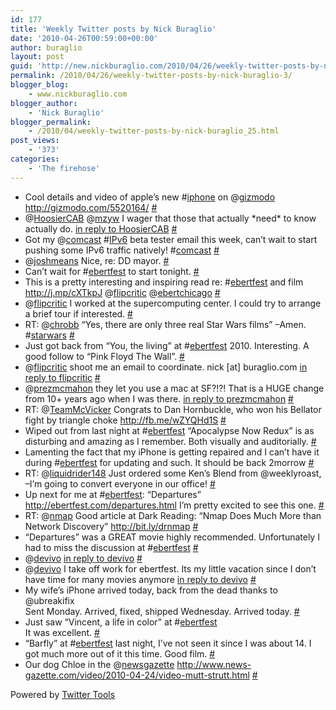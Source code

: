```yaml
---
id: 177
title: 'Weekly Twitter posts by Nick Buraglio'
date: '2010-04-26T00:59:00+00:00'
author: buraglio
layout: post
guid: 'http://new.nickburaglio.com/2010/04/26/weekly-twitter-posts-by-nick-buraglio-3/'
permalink: /2010/04/26/weekly-twitter-posts-by-nick-buraglio-3/
blogger_blog:
    - www.nickburaglio.com
blogger_author:
    - 'Nick Buraglio'
blogger_permalink:
    - /2010/04/weekly-twitter-posts-by-nick-buraglio_25.html
post_views:
    - '373'
categories:
    - 'The firehose'
---
```


- Cool details and video of apple’s new #[iphone](http://search.twitter.com/search?q=%23iphone) on @[gizmodo](http://twitter.com/gizmodo) <http://gizmodo.com/5520164/> [\#](http://twitter.com/buraglio/statuses/12463154944)
- @[HoosierCAB](http://twitter.com/HoosierCAB) @[mzyw](http://twitter.com/mzyw) I wager that those that actually \*need\* to know actually do. [in reply to HoosierCAB](http://twitter.com/HoosierCAB/statuses/12517834702) [\#](http://twitter.com/buraglio/statuses/12518319448)
- Got my @[comcast](http://twitter.com/comcast) #[IPv6](http://search.twitter.com/search?q=%23IPv6) beta tester email this week, can’t wait to start pushing some IPv6 traffic natively! #[comcast](http://search.twitter.com/search?q=%23comcast) [\#](http://twitter.com/buraglio/statuses/12576004105)
- @[joshmeans](http://twitter.com/joshmeans) Nice, re: DD mayor. [\#](http://twitter.com/buraglio/statuses/12576036622)
- Can’t wait for #[ebertfest](http://search.twitter.com/search?q=%23ebertfest) to start tonight. [\#](http://twitter.com/buraglio/statuses/12576516759)
- This is a pretty interesting and inspiring read re: #[ebertfest](http://search.twitter.com/search?q=%23ebertfest) and film <http://j.mp/cXTkpJ> @[flipcritic](http://twitter.com/flipcritic) @[ebertchicago](http://twitter.com/ebertchicago) [\#](http://twitter.com/buraglio/statuses/12577107709)
- @[flipcritic](http://twitter.com/flipcritic) I worked at the supercomputing center. I could try to arrange a brief tour if interested. [\#](http://twitter.com/buraglio/statuses/12577312732)
- RT: @[chrobb](http://twitter.com/chrobb) “Yes, there are only three real Star Wars films” –Amen. #[starwars](http://search.twitter.com/search?q=%23starwars) [\#](http://twitter.com/buraglio/statuses/12577388885)
- Just got back from “You, the living” at #[ebertfest](http://search.twitter.com/search?q=%23ebertfest) 2010. Interesting. A good follow to “Pink Floyd The Wall”. [\#](http://twitter.com/buraglio/statuses/12622094491)
- @[flipcritic](http://twitter.com/flipcritic) shoot me an email to coordinate. nick \[at\] buraglio.com [in reply to flipcritic](http://twitter.com/flipcritic/statuses/12596320240) [\#](http://twitter.com/buraglio/statuses/12622745754)
- @[prezmcmahon](http://twitter.com/prezmcmahon) they let you use a mac at SF?!?! That is a HUGE change from 10+ years ago when I was there. [in reply to prezmcmahon](http://twitter.com/prezmcmahon/statuses/12636610811) [\#](http://twitter.com/buraglio/statuses/12637969400)
- RT: @[TeamMcVicker](http://twitter.com/TeamMcVicker) Congrats to Dan Hornbuckle, who won his Bellator fight by triangle choke <http://fb.me/wZYQHd1S> [\#](http://twitter.com/buraglio/statuses/12706494543)
- Wiped out from last night at #[ebertfest](http://search.twitter.com/search?q=%23ebertfest) “Apocalypse Now Redux” is as disturbing and amazing as I remember. Both visually and auditorially. [\#](http://twitter.com/buraglio/statuses/12711371114)
- Lamenting the fact that my iPhone is getting repaired and I can’t have it during #[ebertfest](http://search.twitter.com/search?q=%23ebertfest) for updating and such. It should be back 2morrow [\#](http://twitter.com/buraglio/statuses/12711509732)
- RT: @[liquidrider148](http://twitter.com/liquidrider148) Just ordered some Ken’s Blend from @weeklyroast, –I’m going to convert everyone in our office! [\#](http://twitter.com/buraglio/statuses/12711582324)
- Up next for me at #[ebertfest](http://search.twitter.com/search?q=%23ebertfest): “Departures” <http://ebertfest.com/departures.html> I’m pretty excited to see this one. [\#](http://twitter.com/buraglio/statuses/12711649480)
- RT: @[nmap](http://twitter.com/nmap) Good article at Dark Reading: “Nmap Does Much More than Network Discovery” <http://bit.ly/drnmap> [\#](http://twitter.com/buraglio/statuses/12716884504)
- “Departures” was a GREAT movie highly recommended. Unfortunately I had to miss the discussion at #[ebertfest](http://search.twitter.com/search?q=%23ebertfest) [\#](http://twitter.com/buraglio/statuses/12724617309)
- @[devivo](http://twitter.com/devivo) [in reply to devivo](http://twitter.com/devivo/statuses/12756971423) [\#](http://twitter.com/buraglio/statuses/12760601747)
- @[devivo](http://twitter.com/devivo) I take off work for ebertfest. Its my little vacation since I don’t have time for many movies anymore [in reply to devivo](http://twitter.com/devivo/statuses/12756971423) [\#](http://twitter.com/buraglio/statuses/12760666311)
- My wife’s iPhone arrived today, back from the dead thanks to @ubreakifix  
    Sent Monday. Arrived, fixed, shipped Wednesday. Arrived today. [\#](http://twitter.com/buraglio/statuses/12772221538)
- Just saw “Vincent, a life in color” at #[ebertfest](http://search.twitter.com/search?q=%23ebertfest)  
    It was excellent. [\#](http://twitter.com/buraglio/statuses/12783557038)
- “Barfly” at #[ebertfest](http://search.twitter.com/search?q=%23ebertfest) last night, I’ve not seen it since I was about 14. I got much more out of it this time. Good film. [\#](http://twitter.com/buraglio/statuses/12823842475)
- Our dog Chloe in the @[newsgazette](http://twitter.com/newsgazette) <http://www.news-gazette.com/video/2010-04-24/video-mutt-strutt.html> [\#](http://twitter.com/buraglio/statuses/12824687067)

Powered by [Twitter Tools](http://alexking.org/projects/wordpress)